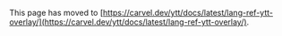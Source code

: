 This page has moved to [https://carvel.dev/ytt/docs/latest/lang-ref-ytt-overlay/](https://carvel.dev/ytt/docs/latest/lang-ref-ytt-overlay/).
